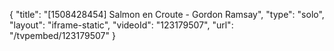 {
    "title": "[1508428454] Salmon en Croute - Gordon Ramsay",
    "type": "solo",
    "layout": "iframe-static",
    "videoId": "123179507",
    "url": "\/tvpembed\/123179507"
}